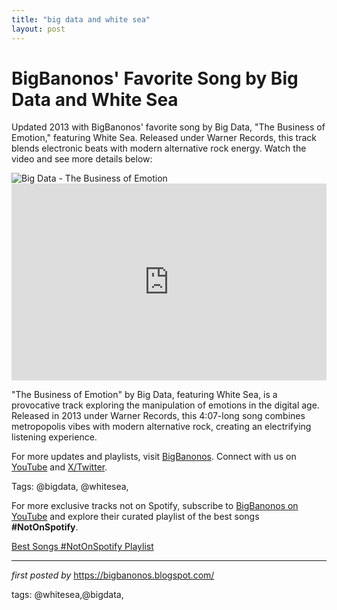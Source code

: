 ```yaml
---
title: "big data and white sea"
layout: post
---
```

<!-- Post Title -->
<h1 >BigBanonos' Favorite Song by Big Data and White Sea</h1> <!-- Introductory Text -->
<p >Updated 2013 with BigBanonos' favorite song by Big Data, "The Business of Emotion," featuring White Sea. Released under Warner Records, this track blends electronic beats with modern alternative rock energy. Watch the video and see more details below:</p> <!-- Featured Image -->
<div > <img src="https://draw.acharts.net/artist/big_data-551d3f39737ae-l.jpeg" alt="Big Data - The Business of Emotion" />
</div> <!-- YouTube Video Embed -->
<div > <iframe width="100%" height="315" src="https://www.youtube.com/embed/ckGpFjV5yXA" title="Big Data - "The Business of Emotion (feat. White Sea)" [Official Music Video]" frameborder="0" allow="accelerometer; autoplay; clipboard-write; encrypted-media; gyroscope; picture-in-picture; web-share" referrerpolicy="strict-origin-when-cross-origin" allowfullscreen></iframe>
</div> <!-- Song Information -->
<div > <p>"The Business of Emotion" by Big Data, featuring White Sea, is a provocative track exploring the manipulation of emotions in the digital age. Released in 2013 under Warner Records, this 4:07-long song combines metropopolis vibes with modern alternative rock, creating an electrifying listening experience.</p>
</div> <!-- Footer Links -->
<div > <p>For more updates and playlists, visit <a href="https://bigbanonos.blogspot.com/" target="_blank">BigBanonos</a>. Connect with us on <a href="https://www.youtube.com/@BigBanonos" target="_blank">YouTube</a> and <a href="https://x.com/bigbanonos" target="_blank">X/Twitter</a>.</p>
</div> <!-- Tags -->
<p >Tags: @bigdata, @whitesea,</p>


<!--Subscribe and Playlist Links-->
<div>
    <p>For more exclusive tracks not on Spotify, subscribe to <a href="https://www.youtube.com/@BigBanonos" target="_blank">BigBanonos on YouTube</a> and explore their curated playlist of the best songs <strong>#NotOnSpotify</strong>.</p>
    <p><a href="https://www.youtube.com/playlist?list=PLtuNtuTatqI0kFahUCbtbfenC_ET5O_tr" target="_blank">Best Songs #NotOnSpotify Playlist<br /></a></p></div>

<hr />

<p><em>first posted by</em> <a href="https://bigbanonos.blogspot.com/" rel="noopener" target="_new">https://bigbanonos.blogspot.com/</a></p>

<p>tags: @whitesea,@bigdata,</p>
